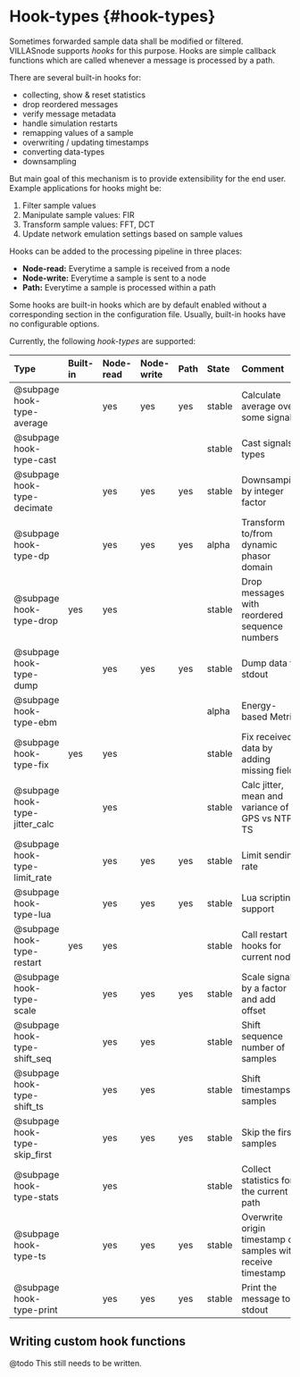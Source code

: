 # Hook-types {#hook-types}

Sometimes forwarded sample data shall be modified or filtered.
VILLASnode supports _hooks_ for this purpose.
Hooks are simple callback functions which are called whenever a message is processed by a path.

There are several built-in hooks for:
  - collecting, show & reset statistics
  - drop reordered messages
  - verify message metadata
  - handle simulation restarts
  - remapping values of a sample
  - overwriting / updating timestamps
  - converting data-types
  - downsampling

But main goal of this mechanism is to provide extensibility for the end user.
Example applications for hooks might be:

 1. Filter sample values
 2. Manipulate sample values: FIR
 3. Transform sample values: FFT, DCT
 4. Update network emulation settings based on sample values

Hooks can be added to the processing pipeline in three places:

- **Node-read:**  Everytime a sample is received from a node
- **Node-write:** Everytime a sample is sent to a node
- **Path:**       Everytime a sample is processed within a path

Some hooks are built-in hooks which are by default enabled without a corresponding section in the configuration file.
Usually, built-in hooks have no configurable options.

Currently, the following _hook-types_ are supported:

| Type                            | Built-in  | Node-read | Node-write | Path | State      | Comment |
| :--                             | :--       | :--       | :--        | :--  | :--        | :-- |
| @subpage hook-type-average      |           | yes       | yes        | yes  | stable     | Calculate average over some signals |
| @subpage hook-type-cast         |           |           |            |      | stable     | Cast signals types |
| @subpage hook-type-decimate     |           | yes       | yes        | yes  | stable     | Downsamping by integer factor |
| @subpage hook-type-dp           |           | yes       | yes        | yes  | alpha      | Transform to/from dynamic phasor domain |
| @subpage hook-type-drop         | yes       | yes       |            |      | stable     | Drop messages with reordered sequence numbers |
| @subpage hook-type-dump         |           | yes       | yes        | yes  | stable     | Dump data to stdout |
| @subpage hook-type-ebm          |           |           |            |      | alpha      | Energy-based Metric |
| @subpage hook-type-fix          | yes       | yes       |            |      | stable     | Fix received data by adding missing fields |
| @subpage hook-type-jitter_calc  |           | yes       |            |      | stable     | Calc jitter, mean and variance of GPS vs NTP TS |
| @subpage hook-type-limit_rate   |           | yes       | yes        | yes  | stable     | Limit sending rate |
| @subpage hook-type-lua          |           | yes       | yes        | yes  | stable     | Lua scripting support |
| @subpage hook-type-restart      | yes       | yes       |            |      | stable     | Call restart hooks for current node |
| @subpage hook-type-scale        |           | yes       | yes        | yes  | stable     | Scale signals by a factor and add offset |
| @subpage hook-type-shift_seq    |           | yes       | yes        |      | stable     | Shift sequence number of samples |
| @subpage hook-type-shift_ts     |           | yes       | yes        |      | stable     | Shift timestamps of samples |
| @subpage hook-type-skip_first   |           | yes       | yes        | yes  | stable     | Skip the first samples |
| @subpage hook-type-stats        |           | yes       |            |      | stable     | Collect statistics for the current path |
| @subpage hook-type-ts           |           | yes       | yes        | yes  | stable     | Overwrite origin timestamp of samples with receive timestamp |
| @subpage hook-type-print        |           | yes       | yes        | yes  | stable     | Print the message to stdout |


## Writing custom hook functions

@todo This still needs to be written.
